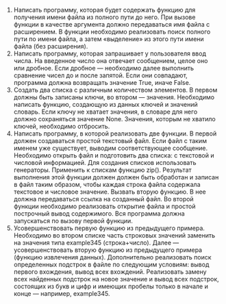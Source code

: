 1. Написать программу, которая будет содержать функцию для получения имени файла из полного пути до него. При вызове
   функции в качестве аргумента должно передаваться имя файла с расширением. В функции необходимо реализовать поиск
   полного пути по имени файла, а затем «выделение» из этого пути имени файла (без расширения).
2. Написать программу, которая запрашивает у пользователя ввод числа. На введенное число она отвечает сообщением, целое
   оно или дробное. Если дробное — необходимо далее выполнить сравнение чисел до и после запятой. Если они совпадают,
   программа должна возвращать значение True, иначе False.
3. Создать два списка с различным количеством элементов. В первом должны быть записаны ключи, во втором — значения.
   Необходимо написать функцию, создающую из данных ключей и значений словарь. Если ключу не хватает значения, в словаре
   для него должно сохраняться значение None. Значения, которым не хватило ключей, необходимо отбросить.
4. Написать программу, в которой реализовать две функции. В первой должен создаваться простой текстовый файл. Если файл
   с таким именем уже существует, выводим соответствующее сообщение. Необходимо открыть файл и подготовить два списка: с
   текстовой и числовой информацией. Для создания списков использовать генераторы. Применить к спискам функцию zip().
   Результат выполнения этой функции должен должен быть обработан и записан в файл таким образом, чтобы каждая строка
   файла содержала текстовое и числовое значение. Вызвать вторую функцию. В нее должна передаваться ссылка на созданный
   файл. Во второй функции необходимо реализовать открытие файла и простой построчный вывод содержимого. Вся программа
   должна запускаться по вызову первой функции.
5. Усовершенствовать первую функцию из предыдущего примера. Необходимо во втором списке часть строковых значений
   заменить на значения типа example345 (строка+число). Далее — усовершенствовать вторую функцию из предыдущего
   примера (функцию извлечения данных). Дополнительно реализовать поиск определенных подстрок в файле по следующим
   условиям: вывод первого вхождения, вывод всех вхождений. Реализовать замену всех найденных подстрок на новое значение
   и вывод всех подстрок, состоящих из букв и цифр и имеющих пробелы только в начале и конце — например, example345.